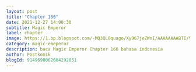 ```yaml
---
layout: post 
title: "Chapter 166"
date: 2021-12-27 14:00:30
subtitle: Magic Emperor
label: chapter
image: https://1.bp.blogspot.com/-MQ3QL0quago/Xy967jeZWnI/AAAAAAAABTI/Vs7D101CCXkJybMV_vJrx0tvbEoegHaYACLcBGAsYHQ/s72-c/Magic-Emperor.jpg
category: magic-emeperor
description: baca Magic Emperor Chapter 166 bahasa indonesia 
author: Postkomik
blogId: 9149698062604292851
---
```

